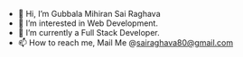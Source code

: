 - 👋 Hi, I’m Gubbala Mihiran Sai Raghava
- 👀 I’m interested in Web Development.
- 🌱 I’m currently a Full Stack Developer.
- 📫 How to reach me, Mail Me @sairaghava80@gmail.com

<!---
sairaghava80/sairaghava80 is a ✨ special ✨ repository because its `README.md` (this file) appears on your GitHub profile.
You can click the Preview link to take a look at your changes.
--->
